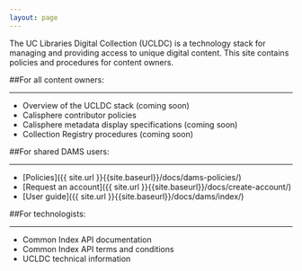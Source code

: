 ```yaml
---
layout: page
---
```

The UC Libraries Digital Collection (UCLDC) is a technology stack for managing and providing access to unique digital content. This site contains policies and procedures for content owners.

##For all content owners:
___

- Overview of the UCLDC stack (coming soon)
- Calisphere contributor policies
- Calisphere metadata display specifications (coming soon)
- Collection Registry procedures (coming soon)

##For shared DAMS users:
___
- [Policies]({{ site.url }}{{site.baseurl}}/docs/dams-policies/)
- [Request an account]({{ site.url }}{{site.baseurl}}/docs/create-account/)
- [User guide]({{ site.url }}{{site.baseurl}}/docs/dams/index/) 

##For technologists:
___
- Common Index API documentation
- Common Index API terms and conditions
- UCLDC technical information
